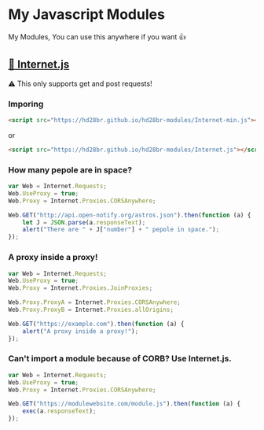 # My Javascript Modules

My Modules, You can use this anywhere if you want :thumbsup:

## [:floppy_disk: Internet.js](Internet.js "Internet")

:warning: This only supports get and post requests!

### Imporing

```html
<script src="https://hd28br.github.io/hd28br-modules/Internet-min.js"></script>
```

or

```html
<script src="https://hd28br.github.io/hd28br-modules/Internet.js"></script>
```

### How many pepole are in space?

```javascript
var Web = Internet.Requests;
Web.UseProxy = true;
Web.Proxy = Internet.Proxies.CORSAnywhere;

Web.GET("http://api.open-notify.org/astros.json").then(function (a) {
	let J = JSON.parse(a.responseText);
	alert("There are " + J["number"] + " pepole in space.");
});
```

### A proxy inside a proxy!

```javascript
var Web = Internet.Requests;
Web.UseProxy = true;
Web.Proxy = Internet.Proxies.JoinProxies;

Web.Proxy.ProxyA = Internet.Proxies.CORSAnywhere;
Web.Proxy.ProxyB = Internet.Proxies.allOrigins;

Web.GET("https://example.com").then(function (a) {
	alert("A proxy inside a proxy!");
});
```

### Can't import a module because of CORB? Use Internet.js.

```javascript
var Web = Internet.Requests;
Web.UseProxy = true;
Web.Proxy = Internet.Proxies.CORSAnywhere;

Web.GET("https://modulewebsite.com/module.js").then(function (a) {
	exec(a.responseText);
});
```
